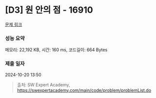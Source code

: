 # [D3] 원 안의 점 - 16910 

[문제 링크](https://swexpertacademy.com/main/code/problem/problemDetail.do?contestProbId=AYcllbDqUVgDFASR) 

### 성능 요약

메모리: 22,192 KB, 시간: 160 ms, 코드길이: 664 Bytes

### 제출 일자

2024-10-20 13:50



> 출처: SW Expert Academy, https://swexpertacademy.com/main/code/problem/problemList.do